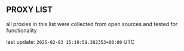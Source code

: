## PROXY LIST

all proxies in this list were collected from open sources and tested for functionality

last update: `2025-02-03 15:19:59.382353+00:00` UTC
